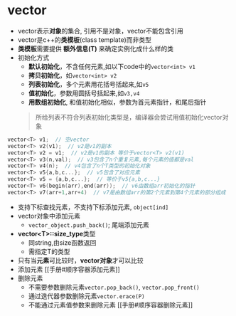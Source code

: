 # vector

- vector表示**对象**的集合, 引用不是对象，vector不能包含引用
- vector是c++的**类模板**(class template)而非类型
- **类模板**需要提供 **额外信息(T)** 来确定实例化成什么样的类
- 初始化方式
  - **默认初始化**，不含任何元素,如以下code中的`vector<int> v1`
  - **拷贝初始化**，如`vector<int> v2`
  - **列表初始化**，多个元素用花括号括起来,如`v5`
  - **值初始化**，参数用圆括号括起来,如`v3,v4`
  - **用数组初始化**, 和值初始化相似，参数为首元素指针，和尾后指针
  > 所给列表不符合列表初始化类型是，编译器会尝试用值初始化vector对象

```c++
vector<T> v1;  // 空vector
vector<T> v2(v1);  // v2是v1的副本
vector<T> v2 = v1;  // v2是v1的副本 等价于vector<T> v2(v1)
vector<T> v3(n,val);  // v3包含了n个重复元素,每个元素的值都是val
vector<T> v4(n);  // v4包含了n个T类型的初始化对象
vector<T> v5{a,b,c...};  // v5包含了对应元素
vector<T> v5 = {a,b,c...};  // 等价于v5{a,b,c...}
vector<T> v6(begin(arr),end(arr));  // v6由数组arr初始化的指针
vector<T> v7(arr+1,arr+4)  // v7是由数组arr的第2个元素到第4个元素的部分组成
```

- 支持下标查找元素，不支持下标添加元素, `object[ind]`
- vector对象中添加元素
  - `vector_object.push_back()`; 尾端添加元素
- **vector&lt;T>::size_type**类型
  - 同string,由size函数返回
  - 需指定T的类型
- 只有当**元素**可比较时，**vector对象**才可以比较
- 添加元素
  [[手册#顺序容器添加元素]]
- 删除元素
   - 不需要参数删除元素`vector.pop_back()`, `vector.pop_front()`
  - 通过迭代器参数删除元素`vector.erace(P)`
  - 不能通过元素值参数来删除元素
  [[手册#顺序容器删除元素]]